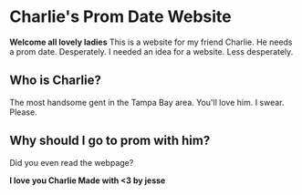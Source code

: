 # Charlie's Prom Date Website

**Welcome all lovely ladies**
This is a website for my friend Charlie.
He needs a prom date. Desperately.
I needed an idea for a website. Less desperately.

## Who is Charlie?
The most handsome gent in the Tampa Bay area. You'll
love him. I swear. Please.

## Why should I go to prom with him?
Did you even read the webpage?

__I love you Charlie           Made with <3 by jesse__